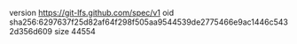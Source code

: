 version https://git-lfs.github.com/spec/v1
oid sha256:6297637f25d82af64f298f505aa9544539de2775466e9ac1446c5432d356d609
size 44554
